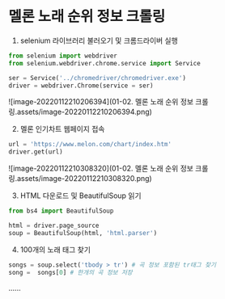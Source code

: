 # 멜론 노래 순위 정보 크롤링

1.  selenium 라이브러리 불러오기 및 크롬드라이버 실행

```python
from selenium import webdriver
from selenium.webdriver.chrome.service import Service

ser = Service('../chromedriver/chromedriver.exe')
driver = webdriver.Chrome(service = ser)
```

![image-20220112210206394](01-02. 멜론 노래 순위 정보 크롤링.assets/image-20220112210206394.png)



2. 멜론 인기차트 웹페이지 접속

```python
url = 'https://www.melon.com/chart/index.htm'
driver.get(url)
```

![image-20220112210308320](01-02. 멜론 노래 순위 정보 크롤링.assets/image-20220112210308320.png)

3. HTML 다운로드 및 BeautifulSoup 읽기

```python
from bs4 import BeautifulSoup

html = driver.page_source
soup = BeautifulSoup(html, 'html.parser')
```



4. 100개의 노래 태그 찾기

```python
songs = soup.select('tbody > tr') # 곡 정보 포함된 tr태그 찾기
song =  songs[0] # 한개의 곡 정보 저장
```



......